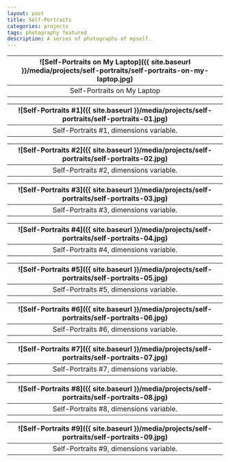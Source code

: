 ```yaml
---
layout: post
title: Self-Portraits
categories: projects
tags: photography featured
description: A series of photographs of myself.
---
```


![Self-Portraits on My Laptop]({{ site.baseurl }}/media/projects/self-portraits/self-portraits-on-my-laptop.jpg) |
:----------: |
Self-Portraits on My Laptop |

![Self-Portraits #1]({{ site.baseurl }}/media/projects/self-portraits/self-portraits-01.jpg) |
:----------: |
Self-Portraits #1, dimensions variable. |

![Self-Portraits #2]({{ site.baseurl }}/media/projects/self-portraits/self-portraits-02.jpg) |
:----------: |
Self-Portraits #2, dimensions variable. |

![Self-Portraits #3]({{ site.baseurl }}/media/projects/self-portraits/self-portraits-03.jpg) |
:----------: |
Self-Portraits #3, dimensions variable. |

![Self-Portraits #4]({{ site.baseurl }}/media/projects/self-portraits/self-portraits-04.jpg) |
:----------: |
Self-Portraits #4, dimensions variable. |

![Self-Portraits #5]({{ site.baseurl }}/media/projects/self-portraits/self-portraits-05.jpg) |
:----------: |
Self-Portraits #5, dimensions variable. |

![Self-Portraits #6]({{ site.baseurl }}/media/projects/self-portraits/self-portraits-06.jpg) |
:----------: |
Self-Portraits #6, dimensions variable. |

![Self-Portraits #7]({{ site.baseurl }}/media/projects/self-portraits/self-portraits-07.jpg) |
:----------: |
Self-Portraits #7, dimensions variable. |

![Self-Portraits #8]({{ site.baseurl }}/media/projects/self-portraits/self-portraits-08.jpg) |
:----------: |
Self-Portraits #8, dimensions variable. |

![Self-Portraits #9]({{ site.baseurl }}/media/projects/self-portraits/self-portraits-09.jpg) |
:----------: |
Self-Portraits #9, dimensions variable. |
